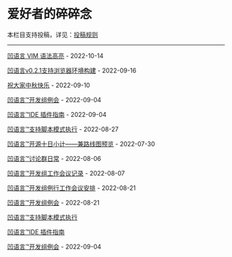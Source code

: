 # 爱好者的碎碎念

本栏目支持投稿，详见：[投稿规则](submission_rules.md)

---

[凹语言 VIM 语法高亮](st0014.md) - 2022-10-14

[凹语言v0.2.1支持浏览器环境构建](st0011.md) - 2022-09-16

[祝大家中秋快乐](st0010.md) - 2022-09-10

[凹语言™开发组例会](st0009.md) - 2022-09-04

[凹语言™IDE 插件指南](st0008.md) - 2022-09-04

[凹语言™支持脚本模式执行](st0007.md) - 2022-08-27

[凹语言™开源十日小计——兼路线图预览](st0002.md) - 2022-07-30

[凹语言™讨论群日常](st0003.md) - 2022-08-06

[凹语言™开发组工作会议记录](st0004.md) - 2022-08-07

[凹语言™开发组例行工作会议安排](st0005.md) - 2022-08-21

[凹语言™开发组例会](st0006.md) - 2022-08-21

[凹语言™支持脚本模式执行](st0007.md)

[凹语言™IDE 插件指南](st0008.md)

[凹语言™开发组例会](st0009.md) - 2022-09-04
